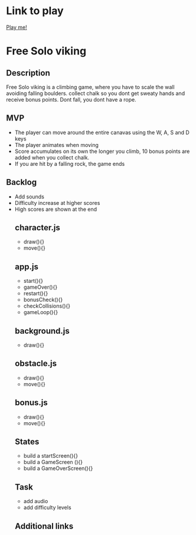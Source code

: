 <h1>Link to play</h1>
<a href="https://coops023.github.io/Free-Solo-viking/#">Play me!</a>
<h1>Free Solo viking</h1>
<h2>Description</h2>
<p>Free Solo viking is a climbing game, where you have to scale the wall avoiding falling boulders. collect chalk so you dont get sweaty hands and receive bonus points. Dont fall, you dont have a rope.</p>
<h2>MVP</h2>

<ul>
    <li>The player can move around the entire canavas using the W, A, S and D keys</li>
    <li>The player animates when moving</li>
    <li>Score accumulates on its own the longer you climb, 10 bonus points are added when you collect chalk.</li>
    <li>If you are hit by a falling rock, the game ends</li>
</ul>

<h2>Backlog</h2>
<ul>
    <li>Add sounds</li>
    <li>Difficulty increase at higher scores</li>
    <li>High scores are shown at the end</
</ul>

<h2>character.js</h2>
<ul>
    <li>draw(){}</li>
    <li>move(){}</li>
</ul>
<h2>app.js</h2>
<ul>
    <li>start(){}</li>
    <li>gameOver(){}</li>
    <li>restart(){}</li>
    <li>bonusCheck(){}</li>
    <li>checkCollisions(){}</li>
    <li>gameLoop(){}</li>
</ul>
<h2>background.js</h2>
<ul>
    <li>draw(){}</li>
</ul>
<h2>obstacle.js</h2>
<ul>
    <li>draw(){}</li>
    <li>move(){}</li>
</ul>
<h2>bonus.js</h2>
<ul>
    <li>draw(){}</li>
    <li>move(){}</li>
</ul>
<h2>States</h2>
<ul>
    <li>build a startScreen(){}</li>
    <li>build a GameScreen (){}</li>
    <li>build a GameOverScreen(){}</li>
</ul>
<h2>Task</h2>
<ul>
    <li>add audio</li>
    <li>add difficulty levels</li>
</ul>

<h2>Additional links</h2>

